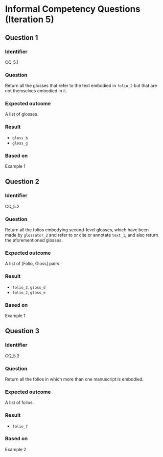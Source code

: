 # Informal Competency Questions (Iteration 5)

## Question 1

### Identifier
CQ_5.1

### Question
Return all the glosses that refer to the text embodied in `folio_2` but that are not themselves embodied in it.

### Expected outcome
A list of glosses.

### Result
* `gloss_b`
* `gloss_g`

### Based on
Example 1

## Question 2

### Identifier
CQ_5.2

### Question
Return all the folios embodying second-level glosses, which have been made by `glossator_2` and refer to or cite or annotate `text_1`, and also return the aforementioned glosses.

### Expected outcome
A list of [Folio, Gloss] pairs.

### Result
* `folio_2`, `gloss_d`
* `folio_2`, `gloss_e`

### Based on
Example 1

## Question 3

### Identifier
CQ_5.3

### Question
Return all the folios in which more than one manuscript is embodied.

### Expected outcome
A list of folios.

### Result
* `folio_7`

### Based on
Example 2